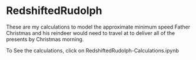 # RedshiftedRudolph
These are my calculations to model the approximate minimum speed Father Christmas and his reindeer would need to travel at to deliver all of the presents by Christmas morning.

To See the calculations, click on RedshiftedRudolph-Calculations.ipynb
